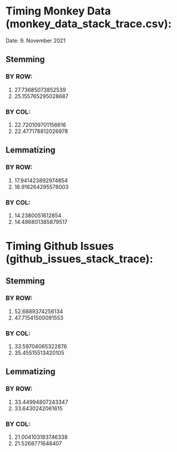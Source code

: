 # Timing Monkey Data (monkey_data_stack_trace.csv):
Date: 9. November 2021

## Stemming 
### BY ROW:
  1. 27.73685073852539
  2. 25.155765295028687
### BY COL:
  1. 22.720109701156616
  2. 22.477178812026978
## Lemmatizing
### BY ROW:
  1. 17.941423892974854
  2. 16.916264295578003
### BY COL:
  1. 14.2380051612854
  2. 14.486801385879517

# Timing Github Issues (github_issues_stack_trace):
## Stemming 
### BY ROW:
  1. 52.6889374256134
  2. 47.71541500091553
### BY COL:
  1. 33.59704065322876
  2. 35.45515513420105
## Lemmatizing
### BY ROW:
  1. 33.44994807243347
  2. 33.6430242061615
### BY COL:
  1. 21.004103183746338
  2. 21.5268771648407
